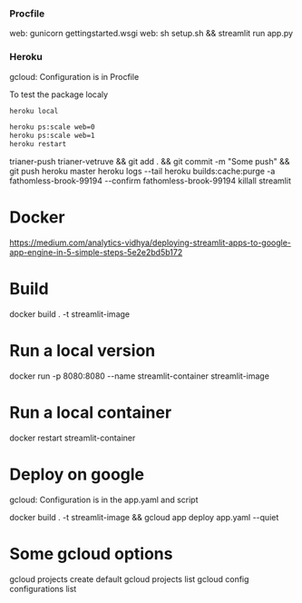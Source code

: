 ### Procfile
web: gunicorn gettingstarted.wsgi
web: sh setup.sh && streamlit run app.py

### Heroku

gcloud: Configuration is in Procfile

To test the package localy
```bash
heroku local

heroku ps:scale web=0
heroku ps:scale web=1
heroku restart
```


trianer-push
trianer-vetruve && git add . && git commit -m "Some push" && git push heroku master
heroku logs --tail
heroku builds:cache:purge -a fathomless-brook-99194  --confirm fathomless-brook-99194
killall streamlit

# Docker
https://medium.com/analytics-vidhya/deploying-streamlit-apps-to-google-app-engine-in-5-simple-steps-5e2e2bd5b172


# Build
docker build . -t streamlit-image

# Run a local version
docker run -p 8080:8080 --name streamlit-container streamlit-image

# Run a local container
docker restart streamlit-container

# Deploy on google
gcloud: Configuration is in the app.yaml and script 

docker build . -t streamlit-image && gcloud app deploy app.yaml --quiet

# Some gcloud options
gcloud projects create default
gcloud projects list
gcloud config configurations list




